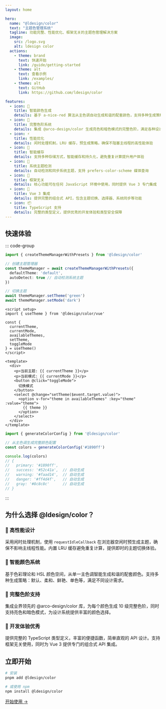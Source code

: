 ```yaml
---
layout: home

hero:
  name: "@ldesign/color"
  text: "主题色管理系统"
  tagline: 功能完整、性能优化、框架无关的主题色管理解决方案
  image:
    src: /logo.svg
    alt: ldesign color
  actions:
    - theme: brand
      text: 快速开始
      link: /guide/getting-started
    - theme: alt
      text: 查看示例
      link: /examples/
    - theme: alt
      text: GitHub
      link: https://github.com/ldesign/color

features:
  - icon: 🎨
    title: 智能颜色生成
    details: 基于 a-nice-red 算法从主色调自动生成和谐的配套颜色，支持多种生成策略
  - icon: 🌈
    title: 完整色阶系统
    details: 集成 @arco-design/color 生成亮色和暗色模式的完整色阶，满足各种设计需求
  - icon: ⚡
    title: 性能优化
    details: 闲时处理机制，LRU 缓存，预生成策略，确保不阻塞主线程的高性能体验
  - icon: 💾
    title: 智能缓存
    details: 支持多种存储方式，智能缓存和持久化，避免重复计算提升用户体验
  - icon: 🌙
    title: 系统主题检测
    details: 自动检测和同步系统主题，支持 prefers-color-scheme 媒体查询
  - icon: 🔧
    title: 框架无关
    details: 核心功能可在任何 JavaScript 环境中使用，同时提供 Vue 3 专门集成
  - icon: 🎯
    title: Vue 3 集成
    details: 提供完整的组合式 API，包含主题切换、选择器、系统同步等功能
  - icon: 📦
    title: TypeScript 支持
    details: 完整的类型定义，提供优秀的开发体验和类型安全保障
---
```


## 快速体验

::: code-group

```typescript [基础使用]
import { createThemeManagerWithPresets } from '@ldesign/color'

// 创建主题管理器
const themeManager = await createThemeManagerWithPresets({
  defaultTheme: 'default',
  autoDetect: true // 自动检测系统主题
})

// 切换主题
await themeManager.setTheme('green')
await themeManager.setMode('dark')
```

```vue [Vue 3 集成]
<script setup>
import { useTheme } from '@ldesign/color/vue'

const {
  currentTheme,
  currentMode,
  availableThemes,
  setTheme,
  toggleMode
} = useTheme()
</script>

<template>
  <div>
    <p>当前主题: {{ currentTheme }}</p>
    <p>当前模式: {{ currentMode }}</p>
    <button @click="toggleMode">
      切换模式
    </button>
    <select @change="setTheme($event.target.value)">
      <option v-for="theme in availableThemes" :key="theme" :value="theme">
        {{ theme }}
      </option>
    </select>
  </div>
</template>
```

```typescript [颜色生成]
import { generateColorConfig } from '@ldesign/color'

// 从主色调生成完整颜色配置
const colors = generateColorConfig('#1890ff')

console.log(colors)
// {
//   primary: '#1890ff',
//   success: '#52c41a',  // 自动生成
//   warning: '#faad14',  // 自动生成
//   danger: '#ff4d4f',   // 自动生成
//   gray: '#8c8c8c'      // 自动生成
// }
```

:::

## 为什么选择 @ldesign/color？

### 🚀 高性能设计

采用闲时处理机制，使用 `requestIdleCallback` 在浏览器空闲时预生成主题，确保不影响主线程性能。内置 LRU 缓存避免重复计算，提供即时的主题切换体验。

### 🎨 智能颜色系统

基于色彩理论和 HSL 颜色空间，从单一主色调智能生成和谐的配套颜色。支持多种生成策略：默认、柔和、鲜艳、单色等，满足不同设计需求。

### 🌈 完整色阶支持

集成业界领先的 @arco-design/color 库，为每个颜色生成 10 级完整色阶，同时支持亮色和暗色模式，为设计系统提供丰富的颜色选择。

### 🔧 开发体验优秀

提供完整的 TypeScript 类型定义，丰富的便捷函数，简单直观的 API 设计。支持框架无关使用，同时为 Vue 3 提供专门的组合式 API 集成。

## 立即开始

```bash
# 安装
pnpm add @ldesign/color

# 或使用 npm
npm install @ldesign/color
```

[开始使用 →](/guide/getting-started)

